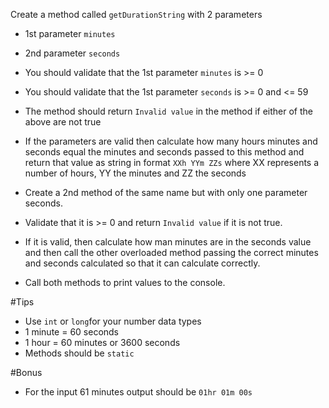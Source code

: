 Create a method called `getDurationString` with 2 parameters
* 1st parameter `minutes`
* 2nd parameter `seconds`

* You should validate that the 1st parameter `minutes` is >= 0 
* You should validate that the 1st parameter `seconds` is >= 0 and <= 59
* The method should return `Invalid value` in the method if either of the above are not true
* If the parameters are valid then calculate how many hours minutes and seconds equal the minutes and seconds passed to this method and return that value as string in format `XXh YYm ZZs` where XX represents a number of hours, YY the minutes and ZZ the seconds
  
* Create a 2nd method of the same name but with only one parameter seconds.
* Validate that it is >= 0 and return `Invalid value` if it is not true.
* If it is valid, then calculate how man minutes are in the seconds value and then call the other overloaded method passing the correct minutes and seconds calculated so that it can calculate correctly.

* Call both methods to print values to the console.

#Tips
* Use `int` or `long`for your number data types
* 1 minute = 60 seconds
* 1 hour = 60 minutes or 3600 seconds
* Methods should be `static`

#Bonus
* For the input 61 minutes output should be `01hr 01m 00s`